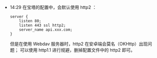 
- 14:29 
	在宝塔的配置中，会默认使用 http2 ：
	```
	server {
	    listen 80;
		listen 443 ssl http2;
	    server_name api.xxx.com;
	}
	```
	但是在使用 Webdav 服务器时，http2 在安卓端会莫名（OKHttp）出现问题；
	可以使用 http1.1 进行规避，删掉配置文件中的 http2 即可。 